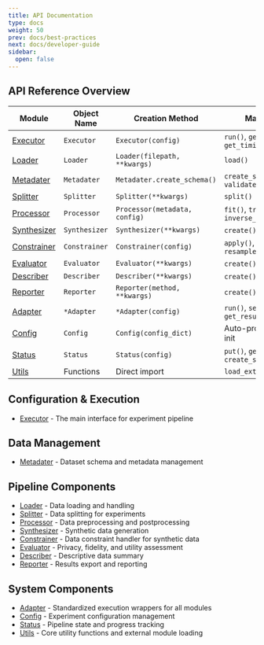```yaml
---
title: API Documentation
type: docs
weight: 50
prev: docs/best-practices
next: docs/developer-guide
sidebar:
  open: false
---
```



## API Reference Overview

| Module | Object Name | Creation Method | Main Methods |
|--------|-------------|-----------------|--------------|
| [Executor](./executor) | `Executor` | `Executor(config)` | `run()`, `get_result()`, `get_timing()` |
| [Loader](./loader) | `Loader` | `Loader(filepath, **kwargs)` | `load()` |
| [Metadater](./metadater) | `Metadater` | `Metadater.create_schema()` | `create_schema()`, `validate_schema()` |
| [Splitter](./splitter) | `Splitter` | `Splitter(**kwargs)` | `split()` |
| [Processor](./processor) | `Processor` | `Processor(metadata, config)` | `fit()`, `transform()`, `inverse_transform()` |
| [Synthesizer](./synthesizer) | `Synthesizer` | `Synthesizer(**kwargs)` | `create()`, `fit_sample()` |
| [Constrainer](./constrainer) | `Constrainer` | `Constrainer(config)` | `apply()`, `resample_until_satisfy()` |
| [Evaluator](./evaluator) | `Evaluator` | `Evaluator(**kwargs)` | `create()`, `eval()` |
| [Describer](./describer) | `Describer` | `Describer(**kwargs)` | `create()`, `eval()` |
| [Reporter](./reporter) | `Reporter` | `Reporter(method, **kwargs)` | `create()`, `report()` |
| [Adapter](./adapter) | `*Adapter` | `*Adapter(config)` | `run()`, `set_input()`, `get_result()` |
| [Config](./config) | `Config` | `Config(config_dict)` | Auto-processing during init |
| [Status](./status) | `Status` | `Status(config)` | `put()`, `get_result()`, `create_snapshot()` |
| [Utils](./utils) | Functions | Direct import | `load_external_module()` |

## Configuration & Execution
- [Executor](./executor) - The main interface for experiment pipeline

## Data Management
- [Metadater](./metadater) - Dataset schema and metadata management

## Pipeline Components
- [Loader](./loader) - Data loading and handling
- [Splitter](./splitter) - Data splitting for experiments
- [Processor](./processor) - Data preprocessing and postprocessing
- [Synthesizer](./synthesizer) - Synthetic data generation
- [Constrainer](./constrainer) - Data constraint handler for synthetic data
- [Evaluator](./evaluator) - Privacy, fidelity, and utility assessment
- [Describer](./describer) - Descriptive data summary
- [Reporter](./reporter) - Results export and reporting

## System Components
- [Adapter](./adapter) - Standardized execution wrappers for all modules
- [Config](./config) - Experiment configuration management
- [Status](./status) - Pipeline state and progress tracking
- [Utils](./utils) - Core utility functions and external module loading